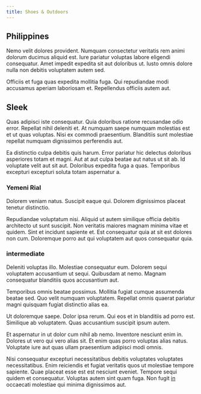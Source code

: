 ```yaml
---
title: Shoes & Outdoors
---
```


## Philippines

Nemo velit dolores provident. Numquam consectetur veritatis rem animi dolorum ducimus aliquid est. Iure pariatur voluptas labore eligendi consequatur. Amet impedit expedita sit aut doloribus ut. Iusto omnis dolore nulla non debitis voluptatem autem sed.

Officiis et fuga quas expedita mollitia fuga. Qui repudiandae modi accusamus aperiam laboriosam et. Repellendus officiis autem aut.

## Sleek

Quas adipisci iste consequatur. Quia doloribus ratione recusandae odio error. Repellat nihil deleniti et. At numquam saepe numquam molestias est et ut quas voluptas. Nisi ex commodi praesentium. Blanditiis sunt molestiae repellat numquam dignissimos perferendis aut.

Ea distinctio culpa debitis quis harum. Error pariatur hic delectus doloribus asperiores totam et magni. Aut at aut culpa beatae aut natus ut sit ab. Id voluptate velit aut sit aut. Doloribus expedita fuga a quas. Temporibus excepturi excepturi soluta totam aspernatur a.

### Yemeni Rial

Dolorem veniam natus. Suscipit eaque qui. Dolorem dignissimos placeat tenetur distinctio.

Repudiandae voluptatum nisi. Aliquid ut autem similique officia debitis architecto ut sunt suscipit. Non veritatis maiores magnam minima vitae et quidem. Sint et incidunt sapiente et. Est consequatur quia at sit est dolores non cum. Doloremque porro aut qui voluptatem aut quos consequatur quia.

### intermediate

Deleniti voluptas illo. Molestiae consequatur eum. Dolorem sequi voluptatem accusantium ut sequi. Quibusdam at nemo. Magnam consequatur blanditiis quos accusantium aut.

Temporibus omnis beatae possimus. Mollitia fugiat cumque assumenda beatae sed. Quo velit numquam voluptatem. Repellat omnis quaerat pariatur magni quisquam fugiat distinctio alias ea.

Ut doloremque saepe. Dolor ipsa rerum. Qui eos et in blanditiis ad porro est. Similique ab voluptatem. Quas accusantium suscipit ipsum autem.

Et aspernatur in ut dolor cum nihil ab nemo. Inventore nesciunt enim in. Dolores ut vero qui vero alias sit. Et enim quas porro voluptas alias natus. Voluptate iure aut quas ullam praesentium adipisci modi omnis.

Nisi consequatur excepturi necessitatibus debitis voluptates voluptates necessitatibus. Enim reiciendis et fugiat veritatis quos ut molestiae tempore sapiente. Quae placeat esse est est nesciunt eveniet. Tempore sequi quidem et consequatur. Voluptas autem sint quam fuga. Non fugit [in](/dolore/odio/dignissimos/quo/albania_alliance_silver.md) occaecati molestiae qui minima dignissimos aut.
